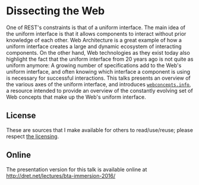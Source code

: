 # Dissecting the Web

One of REST's constraints is that of a uniform interface. The main idea of the uniform interface is that it allows components to interact without prior knowledge of each other. Web Architecture is a great example of how a uniform interface creates a large and dynamic ecosystem of interacting components. On the other hand, Web technologies as they exist today also highlight the fact that the uniform interface from 20 years ago is not quite as uniform anymore: A growing number of specifications add to the Web's uniform interface, and often knowing which interface a component is using is necessary for successful interactions. This talks presents an overview of the various axes of the uniform interface, and introduces [`webconcepts.info`](http://webconcepts.info/), a resource intended to provide an overview of the constantly evolving set of Web concepts that make up the Web's uniform interface.


## License

These are sources that I make available for others to read/use/reuse; please respect [the licensing](../LICENSE).


## Online

The presentation version for this talk is available online at http://dret.net/lectures/bta-immersion-2016/


